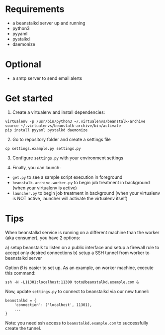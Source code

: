 # Requirements

* a beanstalkd server up and running
* python3
* pyyaml
* pystalkd
* daemonize

# Optional

* a smtp server to send email alerts

# Get started

1. Create a virtualenv and install dependencies:
```
virtualenv -p /usr/bin/python3 ~/.virtualenvs/beanstalk-archive
source ~/.virtualenvs/beanstalk-archive/bin/activate
pip install pyyaml pystalkd daemonize
```

2. Go to repository folder and create a settings file
```
cp settings.example.py settings.py
```

3. Configure `settings.py` with your environment settings

4. Finally, you can launch:
* `get.py` to see a sample script execution in foreground
* `beanstalk-archive-worker.py` to begin job treatment in background (when your virtualenv is active)
* `launcher.py` to begin job treatment in background (when your virtualenv is NOT active, launcher will activate the virtualenv itself)

# Tips

When beanstalkd service is running on a different machine than the worker (aka consumer), you have 2 options:

a) setup beanstalk to listen on a public interface and setup a firewall rule to accept only desired connections
b) setup a SSH tunnel from worker to beanstalkd server

Option *B* is easier to set up. As an example, on worker machine, execute this command:
```
ssh -N -L11301:localhost:11300 toto@beanstalkd.example.com &
```

Now, update `settings.py` to connect to beanstalkd via our new tunnel:
```
beanstalkd = {
    'connection': ('localhost', 11301),
	...
}
```

Note: you need ssh access to `beanstalkd.example.com` to successfully create the tunnel.
